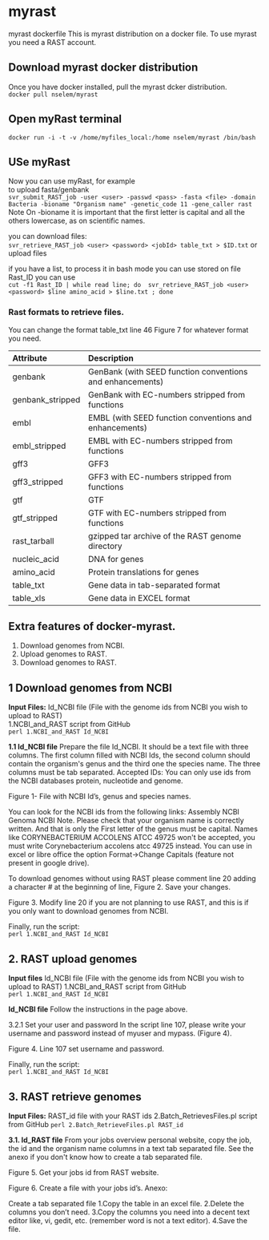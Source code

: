 # myrast
myrast dockerfile 
This is myrast distribution on a docker file. To use myrast you need a RAST account.  
## Download myrast docker distribution   
Once you have docker installed, pull the myrast dcker distribution.  
`docker pull nselem/myrast`  

## Open myRast terminal   
`docker run -i -t -v /home/myfiles_local:/home nselem/myrast /bin/bash`
## USe myRast  
Now you can use myRast, for example  
to upload fasta/genbank  
`svr_submit_RAST_job -user <user> -passwd <pass> -fasta <file> -domain Bacteria -bioname "Organism name" -genetic_code 11 -gene_caller rast`  
Note On -bioname it is important that the first letter is capital and all the others lowercase, as on scientific names.  

you can download files:  
`svr_retrieve_RAST_job <user> <password> <jobId> table_txt > $ID.txt`
or upload files

if you have a list, to process it in bash mode you can use stored on file Rast_ID you can use   
`cut -f1 Rast_ID | while read line; do  svr_retrieve_RAST_job <user> <password> $line amino_acid > $line.txt ; done`


### Rast formats to retrieve files.
You can change the format table_txt line 46 Figure 7 for whatever format you need.  


| Attribute               | Description                                               |  
| :---------------------- | :-------------------------------------------------------- |  
| genbank                 | GenBank (with SEED function conventions and enhancements) |  
| genbank_stripped        | GenBank with EC-numbers stripped from functions           |  
| embl                    | EMBL (with SEED function conventions and enhancements)    |  
| embl_stripped           | EMBL with EC-numbers stripped from functions              |  
| gff3                    | GFF3                                                      |  
| gff3_stripped           | GFF3 with EC-numbers stripped from functions              |  
| gtf                     | GTF                                                       |  
| gtf_stripped            | GTF with EC-numbers stripped from functions               |  
| rast_tarball            | gzipped tar archive of the RAST genome directory          |  
| nucleic_acid            | DNA for genes                                             |   
| amino_acid              | Protein translations for genes                            |  
| table_txt               | Gene data in tab-separated format                         |  
| table_xls               | Gene data in EXCEL format                                 |   


## Extra features of docker-myrast.  
1. Download genomes from NCBI.  
2. Upload genomes to RAST.  
3. Download genomes to RAST.  

## 1 Download genomes from NCBI
**Input Files:**
Id_NCBI file (File with the genome ids from NCBI you wish to upload to RAST)  
1.NCBI_and_RAST script from GitHub  
`perl 1.NCBI_and_RAST Id_NCBI  `

**1.1 Id_NCBI file**
Prepare the file Id_NCBI. It should be a text file with three columns. The first column filled with NCBI Ids, the second column should contain the organism's genus and the third one the species name. The three columns must be tab separated. Accepted IDs: You can only use ids from the NCBI databases protein, nucleotide and genome.


Figure 1- File with NCBI Id’s, genus and species names.

You can look for the NCBI ids from the following links: 
Assembly NCBI
Genoma NCBI
Note. Please check that your organism name is correctly written. And that is only the First letter of the genus must be capital. Names like CORYNEBACTERIUM ACCOLENS ATCC 49725 won't be accepted, you must write  Corynebacterium accolens atcc 49725 instead. You can use in excel or libre office the option Format->Change Capitals (feature not present in google drive).

To download genomes without using RAST please comment line 20 adding a character # at the beginning of line, Figure 2. Save your changes. 

Figure 3. Modify line 20 if you are not planning to use RAST, and this is if you only want to download genomes from NCBI.

Finally, run the script:     
`perl 1.NCBI_and_RAST Id_NCBI`

## 2. RAST upload genomes  
**Input files** 
Id_NCBI file (File with the genome ids from NCBI you wish to upload to RAST)
1.NCBI_and_RAST script from GitHub  
`perl 1.NCBI_and_RAST Id_NCBI`  

**Id_NCBI file** 
Follow the instructions in the page above.

3.2.1 Set your user and password
In the script line 107, please write your username and password instead of myuser and mypass. (Figure 4).


Figure 4. Line 107 set username and password.

Finally, run the script:     
`perl 1.NCBI_and_RAST Id_NCBI`  

## 3. RAST retrieve genomes   
**Input Files:**
RAST_id  file with your RAST ids
2.Batch_RetrievesFiles.pl script from GitHub
`perl 2.Batch_RetrieveFiles.pl RAST_id`

**3.1. Id_RAST file**
From your jobs overview personal website, copy the job, the id and the  organism name columns in a text tab separated file. See the anexo if you don't know how to create a tab separated file.

Figure 5. Get your jobs id from RAST website.

Figure 6. Create a file with your jobs id’s.
Anexo:

Create a tab separated file
1.Copy the table in an excel file.
2.Delete the columns you don’t need.
3.Copy the columns you need into a decent text editor like, vi, gedit, etc. (remember word is not a text editor).
4.Save the file.
